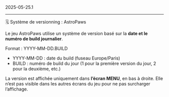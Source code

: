 


2025-05-25.1

---

🗓️ Système de versionning : AstroPaws

Le jeu AstroPaws utilise un système de version basé sur la **date et le numéro de build journalier**.

Format : YYYY-MM-DD.BUILD

- YYYY-MM-DD : date du build (fuseau Europe/Paris)
- BUILD      : numéro de build du jour (1 pour la première version du jour, 2 pour la deuxième, etc.)

La version est affichée uniquement dans **l’écran MENU**, en bas à droite.
Elle n’est pas visible dans les autres écrans du jeu pour ne pas surcharger l’affichage.